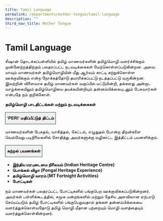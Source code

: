 ```yaml
---
title: Tamil Language
permalink: /departments/mother-tongue/tamil-language
description: ""
third_nav_title: Mother Tongue
---
```

# **Tamil Language**

சீஷான் தொடக்கப்பள்ளியில் தமிழ் மாணவர்களின் தமிழ்மொழி வளர்ச்சிக்கும் முன்னேற்றத்திற்கும் பலதரப்பட்ட நடவடிக்கைகள் மேற்கொள்ளப்படுகின்றன. அவை யாவும் மாணவர்கள் தமிழ்மொழியின் மீது ஆர்வம் காட்டி கற்றுக்கொள்ள ஊக்குவிக்கும் என்ற நோக்கத்தோடு தயாரிக்கப்பட்டு நடத்தப்பட்டு வருகின்றன. இவற்றின் விளைவாக தமிழ் மாணவர்கள் வகுப்பில் மட்டுமின்றி, தங்களது அன்றாட வாழ்க்கையிலும் தமிழ்மொழியை தயக்கமின்றியும் தன்னம்பிக்கையுடனும் பேசுவார்கள் என்பதே நம் குறிக்கோள்.  

**தமிழ்மொழி பாடதிட்டங்கள் மற்றும் நடவடிக்கைகள்**

<table style="border-collapse:collapse;border-spacing:0" class="tg"><thead><tr><td style="background-color:#efefef;border-color:#033c2e;border-style:solid;border-width:1px;font-family:Arial, sans-serif;font-size:14px;font-weight:bold;overflow:hidden;padding:10px 5px;text-align:center;vertical-align:top;word-break:normal">‘PERI’ மதிப்பீட்டுத் திட்டம்</td></tr></thead></table>

மாணவர்களின் பேசுதல், வாசித்தல், கேட்டல், எழுதுதல் போன்ற திறன்களை வெவ்வேறு படிநிலைகளில் சோதித்து அவர்களுக்கு வழிகாட்ட இத்திட்டம் பயனளிக்கும்.

<table style="border-collapse:collapse;border-spacing:0" class="tg"><thead><tr><td style="background-color:#efefef;border-color:#033c2e;border-style:solid;border-width:1px;font-family:Arial, sans-serif;font-size:14px;font-weight:bold;overflow:hidden;padding:10px 5px;text-align:center;vertical-align:top;word-break:normal">கற்றல் பயணங்கள்</td></tr></thead></table>

* **இந்திய மரபுடைமை நிலையம் (Indian Heritage Centre)**
* **பொங்கல் விழா (Pongal Heritage Experience)**
* **தமிழ்மொழி வாரம் (MT Fortnight Activities)**
* **போட்டிகள்**

நம் மாணவர்கள் பலதரப்பட்ட போட்டிகளில் பங்குபெற ஊக்குவிக்கப்படுகின்றனர். அவர்கள் பள்ளிக்கூடத்தில், சமூக மன்றங்களில் மற்றும் தேசிய அளவிலான ஏற்பாடு செய்யப்படும் தமிழ் போட்டிகளில் பங்குபெறுவதால் தங்கள் தன்னம்பிக்கையை வளர்த்துக்கொள்வதோடு தமிழ் மொழி மீதான பற்றையும் மொழி வளத்தையும் வளர்த்துக்கொள்கின்றனர்.